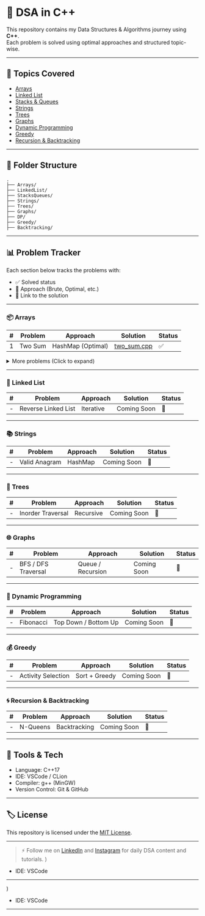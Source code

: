 # 📘 DSA in C++

This repository contains my Data Structures & Algorithms journey using **C++**.  
Each problem is solved using optimal approaches and structured topic-wise.

---

## 🚀 Topics Covered

- [Arrays](#-arrays)
- [Linked List](#-linked-list)
- [Stacks & Queues](#-stacks--queues)
- [Strings](#-strings)
- [Trees](#-trees)
- [Graphs](#-graphs)
- [Dynamic Programming](#-dynamic-programming)
- [Greedy](#-greedy)
- [Recursion & Backtracking](#-recursion--backtracking)

---

## 📂 Folder Structure

```
.
├── Arrays/
├── LinkedList/
├── StacksQueues/
├── Strings/
├── Trees/
├── Graphs/
├── DP/
├── Greedy/
├── Backtracking/
```

---

## 📊 Problem Tracker

Each section below tracks the problems with:

- ✅ Solved status
- 📄 Approach (Brute, Optimal, etc.)
- 📌 Link to the solution

---

### 📦 Arrays

| #   | Problem | Approach          | Solution                            | Status |
| --- | ------- | ----------------- | ----------------------------------- | ------ |
| 1   | Two Sum | HashMap (Optimal) | [two_sum.cpp](./Arrays/two_sum.cpp) | ✅     |

<details>
  <summary>More problems (Click to expand)</summary>

| #   | Problem                       | Approach     | Solution    | Status |
| --- | ----------------------------- | ------------ | ----------- | ------ |
| 2   | Best Time to Buy & Sell Stock | Two Pointers | Coming Soon | 🔄     |
| 3   | Merge Sorted Arrays           | Two Pointers | Coming Soon | 🔄     |

</details>

---

### 🔗 Linked List

| #   | Problem             | Approach  | Solution    | Status |
| --- | ------------------- | --------- | ----------- | ------ |
| -   | Reverse Linked List | Iterative | Coming Soon | 🔄     |

---

### 📚 Strings

| #   | Problem       | Approach | Solution    | Status |
| --- | ------------- | -------- | ----------- | ------ |
| -   | Valid Anagram | HashMap  | Coming Soon | 🔄     |

---

### 🌲 Trees

| #   | Problem           | Approach  | Solution    | Status |
| --- | ----------------- | --------- | ----------- | ------ |
| -   | Inorder Traversal | Recursive | Coming Soon | 🔄     |

---

### 🌐 Graphs

| #   | Problem             | Approach          | Solution    | Status |
| --- | ------------------- | ----------------- | ----------- | ------ |
| -   | BFS / DFS Traversal | Queue / Recursion | Coming Soon | 🔄     |

---

### 🧠 Dynamic Programming

| #   | Problem   | Approach             | Solution    | Status |
| --- | --------- | -------------------- | ----------- | ------ |
| -   | Fibonacci | Top Down / Bottom Up | Coming Soon | 🔄     |

---

### 💰 Greedy

| #   | Problem            | Approach      | Solution    | Status |
| --- | ------------------ | ------------- | ----------- | ------ |
| -   | Activity Selection | Sort + Greedy | Coming Soon | 🔄     |

---

### 🌀 Recursion & Backtracking

| #   | Problem  | Approach     | Solution    | Status |
| --- | -------- | ------------ | ----------- | ------ |
| -   | N-Queens | Backtracking | Coming Soon | 🔄     |

---

## 🧰 Tools & Tech

- Language: C++17
- IDE: VSCode / CLion
- Compiler: g++ (MinGW)
- Version Control: Git & GitHub

---

## 🏷️ License

This repository is licensed under the [MIT License](./LICENSE).

---

> ⚡ Follow me on [LinkedIn](https://linkedin.com/in/yourprofile) and [Instagram](https://instagram.com/yourprofile) for daily DSA content and tutorials.
> )

- IDE: VSCode

---

)

- IDE: VSCode

---
